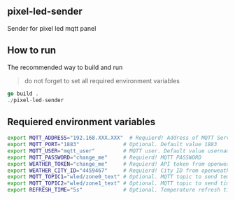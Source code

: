 pixel-led-sender
------------------
Sender for pixel led mqtt panel

How to run
----------
The recommended way to build and run
> do not forget to set all required environment variables
```go
go build .
./pixel-led-sender
```

 Requiered environment variables
--------------------------------
```bash
export MQTT_ADDRESS="192.168.XXX.XXX"  # Requierd! Address of MQTT Server or domain name
export MQTT_PORT="1883"              # Optional. Default value 1883
export MQTT_USER="mqtt_user"         # MQTT user. Default value username
export MQTT_PASSWORD="change_me"     # Requierd! MQTT PASSWORD
export WEATHER_TOKEN="change_me"     # Requierd! API token from openweathermap.org
export WEATHER_CITY_ID="4459467"     # Requierd! City ID from openweathermap.org; All existing ID's can be found here: http://bulk.openweathermap.org/sample/city.list.json.gz
export MQTT_TOPIC1="wled/zone0_text" # Optional. MQTT topic to send temperature. Default value "wled/zone0_text"
export MQTT_TOPIC2="wled/zone1_text" # Optional. MQTT topic to send time. Default value "wled/zone1_text"
export REFRESH_TIME="5s"             # Optional. Temperature refresh time. Default 5 seconds.
```
